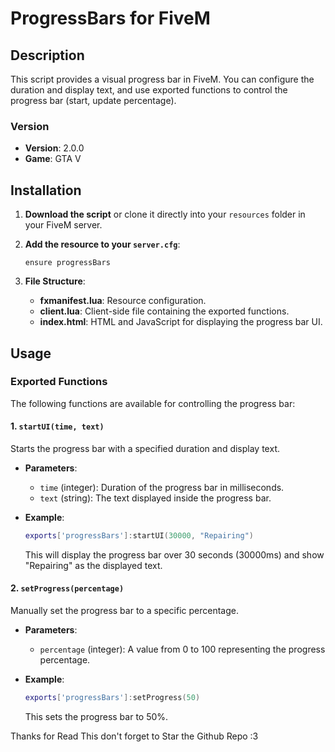 # ProgressBars for FiveM

## Description
This script provides a visual progress bar in FiveM. You can configure the duration and display text, and use exported functions to control the progress bar (start, update percentage).

### Version
- **Version**: 2.0.0
- **Game**: GTA V

## Installation

1. **Download the script** or clone it directly into your `resources` folder in your FiveM server.

2. **Add the resource to your `server.cfg`**:
   ```plaintext
   ensure progressBars
   ```

3. **File Structure**:
   - **fxmanifest.lua**: Resource configuration.
   - **client.lua**: Client-side file containing the exported functions.
   - **index.html**: HTML and JavaScript for displaying the progress bar UI.

## Usage

### Exported Functions

The following functions are available for controlling the progress bar:

#### 1. `startUI(time, text)`
Starts the progress bar with a specified duration and display text.

- **Parameters**:
  - `time` (integer): Duration of the progress bar in milliseconds.
  - `text` (string): The text displayed inside the progress bar.

- **Example**:
  ```lua
  exports['progressBars']:startUI(30000, "Repairing")
  ```
  This will display the progress bar over 30 seconds (30000ms) and show "Repairing" as the displayed text.

#### 2. `setProgress(percentage)`
Manually set the progress bar to a specific percentage.

- **Parameters**:
  - `percentage` (integer): A value from 0 to 100 representing the progress percentage.

- **Example**:
  ```lua
  exports['progressBars']:setProgress(50)
  ```
  This sets the progress bar to 50%.

Thanks for Read This don't forget to Star the Github Repo :3
